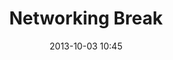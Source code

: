 ---
date: 2013-10-03 10:45
hour: 10:45 - 11:15 am
title: Networking Break
name: 
company:
categories: day2
expand:
---